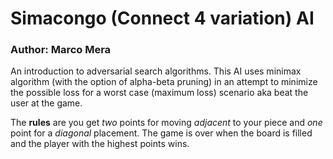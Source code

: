 # Simacongo (Connect 4 variation) AI
### Author: Marco Mera

An introduction to adversarial search algorithms. This AI uses minimax algorithm (with the option of alpha-beta pruning) in an 
attempt to minimize the possible loss for a worst case (maximum loss) scenario aka beat the user at the game. 

The **rules** are you get *two* points for moving *adjacent* to your piece and *one* point for a *diagonal* placement. The game is over when the board is filled and the player with the highest points wins. 

